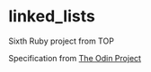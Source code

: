 # linked_lists
Sixth Ruby project from TOP

Specification from [The Odin Project](https://www.theodinproject.com/paths/full-stack-ruby-on-rails/courses/ruby-programming/lessons/linked-lists)
